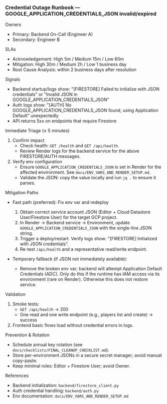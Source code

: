 ### Credential Outage Runbook — GOOGLE_APPLICATION_CREDENTIALS_JSON invalid/expired

Owners
- Primary: Backend On-Call (Engineer A)
- Secondary: Engineer B

SLAs
- Acknowledgement: High 5m / Medium 15m / Low 60m
- Mitigation: High 30m / Medium 2h / Low 1 business day
- Root Cause Analysis: within 2 business days after resolution

Signals
- Backend startup/logs show: "[FIRESTORE] Failed to initialize with JSON credentials" or "Invalid JSON in GOOGLE_APPLICATION_CREDENTIALS_JSON"
- Auth logs show: "[AUTH] No GOOGLE_APPLICATION_CREDENTIALS_JSON found, using Application Default" unexpectedly
- API returns 5xx on endpoints that require Firestore

Immediate Triage (≤ 5 minutes)
1) Confirm impact
   - Check health: `GET /health` and `GET /api/health`.
   - Review Render logs for the backend service for the above FIRESTORE/AUTH messages.
2) Verify env configuration
   - Ensure `GOOGLE_APPLICATION_CREDENTIALS_JSON` is set in Render for the affected environment. See `docs/ENV_VARS_AND_RENDER_SETUP.md`.
   - Validate the JSON: copy the value locally and run `jq .` to ensure it parses.

Mitigation Paths
- Fast path (preferred): Fix env var and redeploy
  1) Obtain correct service account JSON (Editor + Cloud Datastore User/Firestore User) for the target GCP project.
  2) In Render → Backend service → Environment, update `GOOGLE_APPLICATION_CREDENTIALS_JSON` with the single-line JSON string.
  3) Trigger a deploy/restart. Verify logs show: "[FIRESTORE] Initialized with JSON credentials".
  4) Re-test `/api/health` and a representative read/write endpoint.

- Temporary fallback (if JSON not immediately available):
  - Remove the broken env var; backend will attempt Application Default Credentials (ADC). Only do this if the runtime has IAM access via its environment (rare on Render). Otherwise this does not restore service.

Validation
1) Smoke tests: 
   - `GET /api/health` → 200
   - One read and one write endpoint (e.g., players list and create) → success
2) Frontend basic flows load without credential errors in logs.

Prevention & Rotation
- Schedule annual key rotation (see `docs/checklists/FINAL_CLEANUP_CHECKLIST.md`).
- Store per-environment JSONs in a secure secret manager; avoid manual copy-paste.
- Keep minimal roles: Editor + Firestore User; avoid Owner.

References
- Backend initialization: `backend/firestore_client.py`
- Auth credential handling: `backend/auth.py`
- Env documentation: `docs/ENV_VARS_AND_RENDER_SETUP.md`

